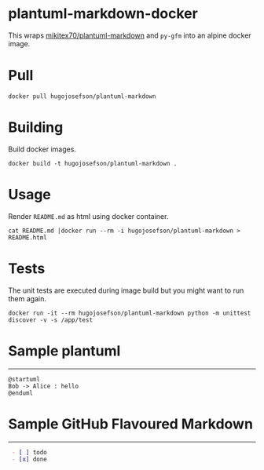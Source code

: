 # plantuml-markdown-docker

This wraps [mikitex70/plantuml-markdown](https://github.com/mikitex70/plantuml-markdown/)
and `py-gfm` into an alpine docker image.

# Pull

```
docker pull hugojosefson/plantuml-markdown
```

# Building

Build docker images.

```
docker build -t hugojosefson/plantuml-markdown .
```

# Usage
Render `README.md` as html using docker container.

```
cat README.md |docker run --rm -i hugojosefson/plantuml-markdown > README.html
```

# Tests

The unit tests are executed during image build but you might want to run them
again.

```
docker run -it --rm hugojosefson/plantuml-markdown python -m unittest discover -v -s /app/test
```

# Sample plantuml
---------------
```plantuml
@startuml
Bob -> Alice : hello
@enduml
```

# Sample GitHub Flavoured Markdown
---------------
```markdown
 - [ ] todo
 - [x] done
```

